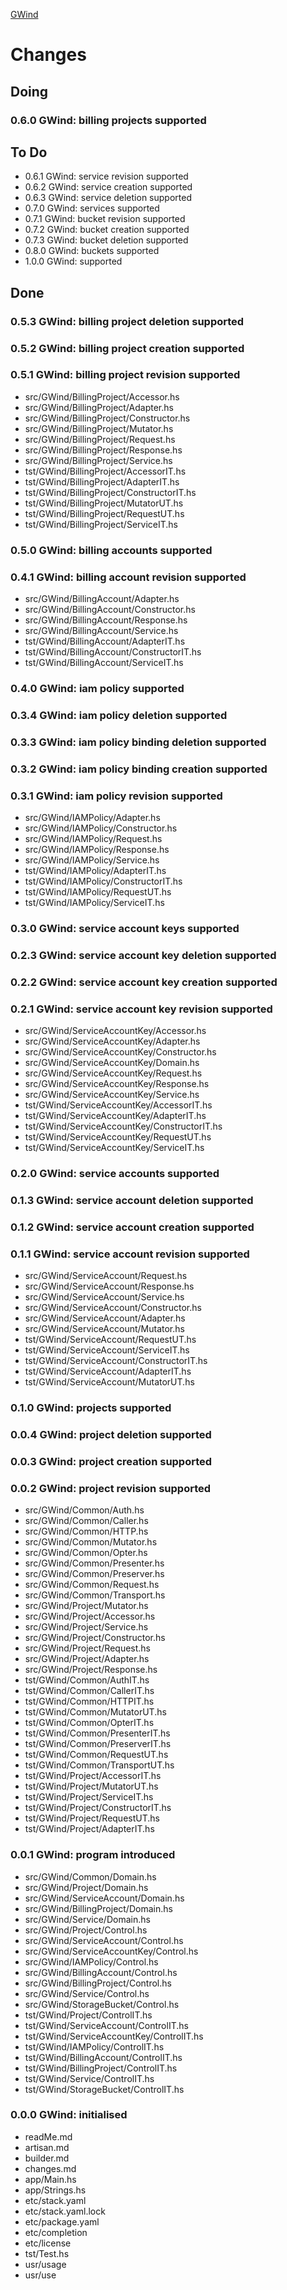 [GWind](readMe.md)



# Changes


## Doing

### 0.6.0 GWind: billing projects supported



## To Do
* 0.6.1 GWind: service revision supported
* 0.6.2 GWind: service creation supported
* 0.6.3 GWind: service deletion supported
* 0.7.0 GWind: services supported
* 0.7.1 GWind: bucket revision supported
* 0.7.2 GWind: bucket creation supported
* 0.7.3 GWind: bucket deletion supported
* 0.8.0 GWind: buckets supported
* 1.0.0 GWind: supported


## Done

### 0.5.3 GWind: billing project deletion supported

### 0.5.2 GWind: billing project creation supported

### 0.5.1 GWind: billing project revision supported
* src/GWind/BillingProject/Accessor.hs
* src/GWind/BillingProject/Adapter.hs
* src/GWind/BillingProject/Constructor.hs
* src/GWind/BillingProject/Mutator.hs
* src/GWind/BillingProject/Request.hs
* src/GWind/BillingProject/Response.hs
* src/GWind/BillingProject/Service.hs
* tst/GWind/BillingProject/AccessorIT.hs
* tst/GWind/BillingProject/AdapterIT.hs
* tst/GWind/BillingProject/ConstructorIT.hs
* tst/GWind/BillingProject/MutatorUT.hs
* tst/GWind/BillingProject/RequestUT.hs
* tst/GWind/BillingProject/ServiceIT.hs

### 0.5.0 GWind: billing accounts supported

### 0.4.1 GWind: billing account revision supported
* src/GWind/BillingAccount/Adapter.hs
* src/GWind/BillingAccount/Constructor.hs
* src/GWind/BillingAccount/Response.hs
* src/GWind/BillingAccount/Service.hs
* tst/GWind/BillingAccount/AdapterIT.hs
* tst/GWind/BillingAccount/ConstructorIT.hs
* tst/GWind/BillingAccount/ServiceIT.hs

### 0.4.0 GWind: iam policy supported

### 0.3.4 GWind: iam policy deletion supported

### 0.3.3 GWind: iam policy binding deletion supported

### 0.3.2 GWind: iam policy binding creation supported

### 0.3.1 GWind: iam policy revision supported
* src/GWind/IAMPolicy/Adapter.hs
* src/GWind/IAMPolicy/Constructor.hs
* src/GWind/IAMPolicy/Request.hs
* src/GWind/IAMPolicy/Response.hs
* src/GWind/IAMPolicy/Service.hs
* tst/GWind/IAMPolicy/AdapterIT.hs
* tst/GWind/IAMPolicy/ConstructorIT.hs
* tst/GWind/IAMPolicy/RequestUT.hs
* tst/GWind/IAMPolicy/ServiceIT.hs

### 0.3.0 GWind: service account keys supported

### 0.2.3 GWind: service account key deletion supported

### 0.2.2 GWind: service account key creation supported

### 0.2.1 GWind: service account key revision supported
* src/GWind/ServiceAccountKey/Accessor.hs
* src/GWind/ServiceAccountKey/Adapter.hs
* src/GWind/ServiceAccountKey/Constructor.hs
* src/GWind/ServiceAccountKey/Domain.hs
* src/GWind/ServiceAccountKey/Request.hs
* src/GWind/ServiceAccountKey/Response.hs
* src/GWind/ServiceAccountKey/Service.hs
* tst/GWind/ServiceAccountKey/AccessorIT.hs
* tst/GWind/ServiceAccountKey/AdapterIT.hs
* tst/GWind/ServiceAccountKey/ConstructorIT.hs
* tst/GWind/ServiceAccountKey/RequestUT.hs
* tst/GWind/ServiceAccountKey/ServiceIT.hs

### 0.2.0 GWind: service accounts supported

### 0.1.3 GWind: service account deletion supported

### 0.1.2 GWind: service account creation supported

### 0.1.1 GWind: service account revision supported
* src/GWind/ServiceAccount/Request.hs
* src/GWind/ServiceAccount/Response.hs
* src/GWind/ServiceAccount/Service.hs
* src/GWind/ServiceAccount/Constructor.hs
* src/GWind/ServiceAccount/Adapter.hs
* src/GWind/ServiceAccount/Mutator.hs
* tst/GWind/ServiceAccount/RequestUT.hs
* tst/GWind/ServiceAccount/ServiceIT.hs
* tst/GWind/ServiceAccount/ConstructorIT.hs
* tst/GWind/ServiceAccount/AdapterIT.hs
* tst/GWind/ServiceAccount/MutatorUT.hs

### 0.1.0 GWind: projects supported

### 0.0.4 GWind: project deletion supported

### 0.0.3 GWind: project creation supported

### 0.0.2 GWind: project revision supported
* src/GWind/Common/Auth.hs
* src/GWind/Common/Caller.hs
* src/GWind/Common/HTTP.hs
* src/GWind/Common/Mutator.hs
* src/GWind/Common/Opter.hs
* src/GWind/Common/Presenter.hs
* src/GWind/Common/Preserver.hs
* src/GWind/Common/Request.hs
* src/GWind/Common/Transport.hs
* src/GWind/Project/Mutator.hs
* src/GWind/Project/Accessor.hs
* src/GWind/Project/Service.hs
* src/GWind/Project/Constructor.hs
* src/GWind/Project/Request.hs
* src/GWind/Project/Adapter.hs
* src/GWind/Project/Response.hs
* tst/GWind/Common/AuthIT.hs
* tst/GWind/Common/CallerIT.hs
* tst/GWind/Common/HTTPIT.hs
* tst/GWind/Common/MutatorUT.hs
* tst/GWind/Common/OpterIT.hs
* tst/GWind/Common/PresenterIT.hs
* tst/GWind/Common/PreserverIT.hs
* tst/GWind/Common/RequestUT.hs
* tst/GWind/Common/TransportUT.hs
* tst/GWind/Project/AccessorIT.hs
* tst/GWind/Project/MutatorUT.hs
* tst/GWind/Project/ServiceIT.hs
* tst/GWind/Project/ConstructorIT.hs
* tst/GWind/Project/RequestUT.hs
* tst/GWind/Project/AdapterIT.hs

### 0.0.1 GWind: program introduced
* src/GWind/Common/Domain.hs
* src/GWind/Project/Domain.hs
* src/GWind/ServiceAccount/Domain.hs
* src/GWind/BillingProject/Domain.hs
* src/GWind/Service/Domain.hs
* src/GWind/Project/Control.hs
* src/GWind/ServiceAccount/Control.hs
* src/GWind/ServiceAccountKey/Control.hs
* src/GWind/IAMPolicy/Control.hs
* src/GWind/BillingAccount/Control.hs
* src/GWind/BillingProject/Control.hs
* src/GWind/Service/Control.hs
* src/GWind/StorageBucket/Control.hs
* tst/GWind/Project/ControlIT.hs
* tst/GWind/ServiceAccount/ControlIT.hs
* tst/GWind/ServiceAccountKey/ControlIT.hs
* tst/GWind/IAMPolicy/ControlIT.hs
* tst/GWind/BillingAccount/ControlIT.hs
* tst/GWind/BillingProject/ControlIT.hs
* tst/GWind/Service/ControlIT.hs
* tst/GWind/StorageBucket/ControlIT.hs

### 0.0.0 GWind: initialised
* readMe.md
* artisan.md
* builder.md
* changes.md
* app/Main.hs
* app/Strings.hs
* etc/stack.yaml
* etc/stack.yaml.lock
* etc/package.yaml
* etc/completion
* etc/license
* tst/Test.hs
* usr/usage
* usr/use
